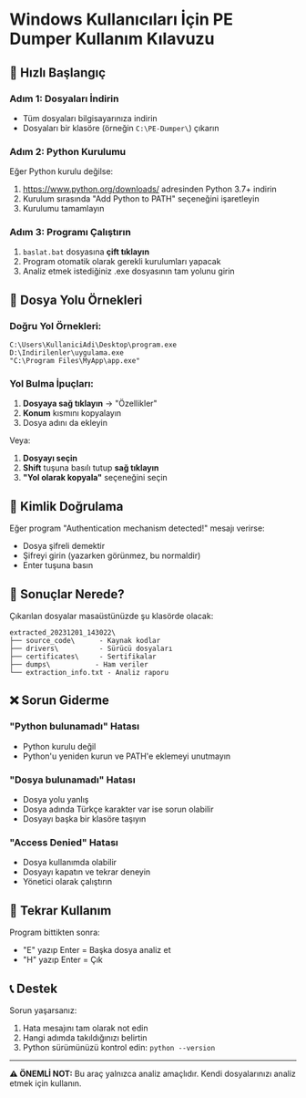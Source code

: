 # Windows Kullanıcıları İçin PE Dumper Kullanım Kılavuzu

## 🚀 Hızlı Başlangıç

### Adım 1: Dosyaları İndirin
- Tüm dosyaları bilgisayarınıza indirin
- Dosyaları bir klasöre (örneğin `C:\PE-Dumper\`) çıkarın

### Adım 2: Python Kurulumu
Eğer Python kurulu değilse:
1. https://www.python.org/downloads/ adresinden Python 3.7+ indirin
2. Kurulum sırasında "Add Python to PATH" seçeneğini işaretleyin
3. Kurulumu tamamlayın

### Adım 3: Programı Çalıştırın
1. `baslat.bat` dosyasına **çift tıklayın**
2. Program otomatik olarak gerekli kurulumları yapacak
3. Analiz etmek istediğiniz .exe dosyasının tam yolunu girin

## 📁 Dosya Yolu Örnekleri

### Doğru Yol Örnekleri:
```
C:\Users\KullaniciAdi\Desktop\program.exe
D:\Indirilenler\uygulama.exe
"C:\Program Files\MyApp\app.exe"
```

### Yol Bulma İpuçları:
1. **Dosyaya sağ tıklayın** → "Özellikler"
2. **Konum** kısmını kopyalayın
3. Dosya adını da ekleyin

Veya:
1. **Dosyayı seçin**
2. **Shift** tuşuna basılı tutup **sağ tıklayın**
3. **"Yol olarak kopyala"** seçeneğini seçin

## 🔐 Kimlik Doğrulama

Eğer program "Authentication mechanism detected!" mesajı verirse:
- Dosya şifreli demektir
- Şifreyi girin (yazarken görünmez, bu normaldir)
- Enter tuşuna basın

## 📂 Sonuçlar Nerede?

Çıkarılan dosyalar masaüstünüzde şu klasörde olacak:
```
extracted_20231201_143022\
├── source_code\      - Kaynak kodlar
├── drivers\          - Sürücü dosyaları  
├── certificates\     - Sertifikalar
├── dumps\           - Ham veriler
└── extraction_info.txt - Analiz raporu
```

## ❌ Sorun Giderme

### "Python bulunamadı" Hatası
- Python kurulu değil
- Python'u yeniden kurun ve PATH'e eklemeyi unutmayın

### "Dosya bulunamadı" Hatası
- Dosya yolu yanlış
- Dosya adında Türkçe karakter var ise sorun olabilir
- Dosyayı başka bir klasöre taşıyın

### "Access Denied" Hatası
- Dosya kullanımda olabilir
- Dosyayı kapatın ve tekrar deneyin
- Yönetici olarak çalıştırın

## 🔄 Tekrar Kullanım

Program bittikten sonra:
- "E" yazıp Enter = Başka dosya analiz et
- "H" yazıp Enter = Çık

## 📞 Destek

Sorun yaşarsanız:
1. Hata mesajını tam olarak not edin
2. Hangi adımda takıldığınızı belirtin
3. Python sürümünüzü kontrol edin: `python --version`

---

**⚠️ ÖNEMLİ NOT:** Bu araç yalnızca analiz amaçlıdır. Kendi dosyalarınızı analiz etmek için kullanın.
